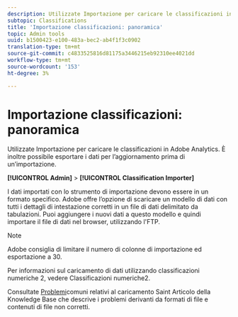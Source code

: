 ```yaml
---
description: Utilizzate Importazione per caricare le classificazioni in Adobe  Analytics. È inoltre possibile esportare i dati per l’aggiornamento prima di un’importazione.
subtopic: Classifications
title: 'Importazione classificazioni: panoramica'
topic: Admin tools
uuid: b1500423-e100-483a-bec2-ab4f1f3c0902
translation-type: tm+mt
source-git-commit: c4833525816d81175a3446215eb92310ee4021dd
workflow-type: tm+mt
source-wordcount: '153'
ht-degree: 3%

---
```



# Importazione classificazioni: panoramica

Utilizzate Importazione per caricare le classificazioni in Adobe  Analytics. È inoltre possibile esportare i dati per l’aggiornamento prima di un’importazione.

**[!UICONTROL Admin]** > **[!UICONTROL Classification Importer]**

I dati importati con lo strumento di importazione devono essere in un formato specifico. Adobe offre l’opzione di scaricare un modello di dati con tutti i dettagli di intestazione corretti in un file di dati delimitato da tabulazioni. Puoi aggiungere i nuovi dati a questo modello e quindi importare il file di dati nel browser, utilizzando l&#39;FTP.

>[!NOTE]
>
>Adobe consiglia di limitare il numero di colonne di importazione ed esportazione a 30.

Per informazioni sul caricamento di dati utilizzando classificazioni numeriche 2, vedere Classificazioni [](/help/components/c-classifications2/c-numeric-2/c-numeric-2-classifications.md) numeriche2.

Consultate [Problemi](https://helpx.adobe.com/analytics/kb/common-saint-upload-issues.html)comuni relativi al caricamento Saint Articolo della Knowledge Base che descrive i problemi derivanti da formati di file e contenuti di file non corretti.
